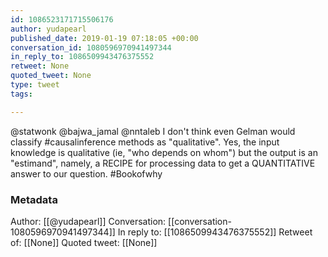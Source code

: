 ```yaml
---
id: 1086523171715506176
author: yudapearl
published_date: 2019-01-19 07:18:05 +00:00
conversation_id: 1080596970941497344
in_reply_to: 1086509943476375552
retweet: None
quoted_tweet: None
type: tweet
tags:

---
```


@statwonk @bajwa_jamal @nntaleb I don't think even Gelman would classify #causalinference methods as "qualitative".
Yes, the input knowledge is qualitative (ie, "who depends on whom") but the output is an "estimand", namely, a RECIPE for processing data to get a QUANTITATIVE answer to our question. #Bookofwhy

### Metadata

Author: [[@yudapearl]]
Conversation: [[conversation-1080596970941497344]]
In reply to: [[1086509943476375552]]
Retweet of: [[None]]
Quoted tweet: [[None]]
